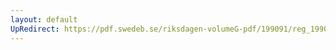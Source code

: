 ```yaml
---
layout: default
UpRedirect: https://pdf.swedeb.se/riksdagen-volumeG-pdf/199091/reg_199091/reg_199091_0326.pdf
---
```

